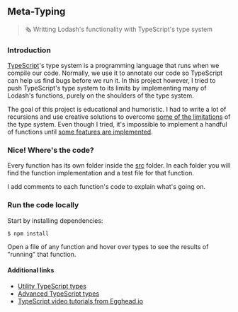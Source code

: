 ## Meta-Typing

> 🗞 Writting Lodash's functionality with TypeScript's type system

### Introduction

[TypeScript](https://github.com/Microsoft/TypeScript)'s type system is a programming language that runs when we compile our code. Normally, we use it to annotate our code so TypeScript can help us find bugs before we run it. In this project however, I tried to push TypeScript's type system to its limits by implementing many of Lodash's functions, purely on the shoulders of the type system.

The goal of this project is educational and humoristic. I had to write a lot of recursions and use creative solutions to overcome [some of the limitations](https://github.com/microsoft/TypeScript/issues/28663) of the type system. Even though I tried, it's impossible to implement a handful of functions until [some features are implemented](https://github.com/microsoft/TypeScript/issues/1213).

### Nice! Where's the code?

Every function has its own folder inside the [src]() folder. In each folder you will find the function implementation and a test file for that function.

I add comments to each function's code to explain what's going on.

<!-- Here's the list of currently implemented functions. -->

### Run the code locally

Start by installing dependencies:

```
$ npm install
```

Open a file of any function and hover over types to see the results of "running" that function.

#### Additional links

- [Utility TypeScript types](https://www.typescriptlang.org/docs/handbook/utility-types.html)
- [Advanced TypeScript types](https://www.typescriptlang.org/docs/handbook/advanced-types.html)
- [TypeScript video tutorials from Egghead.io](https://egghead.io/browse/languages/typescript)
